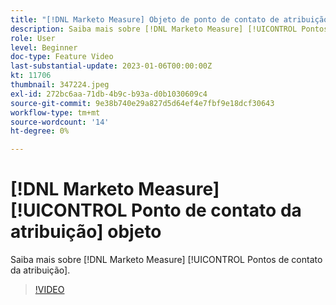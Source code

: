 ```yaml
---
title: "[!DNL Marketo Measure] Objeto de ponto de contato de atribuição"
description: Saiba mais sobre [!DNL Marketo Measure] [!UICONTROL Pontos de contato da atribuição].
role: User
level: Beginner
doc-type: Feature Video
last-substantial-update: 2023-01-06T00:00:00Z
kt: 11706
thumbnail: 347224.jpeg
exl-id: 272bc6aa-71db-4b9c-b93a-d0b1030609c4
source-git-commit: 9e38b740e29a827d5d64ef4e7fbf9e18dcf30643
workflow-type: tm+mt
source-wordcount: '14'
ht-degree: 0%

---
```


# [!DNL Marketo Measure] [!UICONTROL Ponto de contato da atribuição] objeto

Saiba mais sobre [!DNL Marketo Measure] [!UICONTROL Pontos de contato da atribuição].

>[!VIDEO](https://video.tv.adobe.com/v/347224/?quality=12&learn=on)
